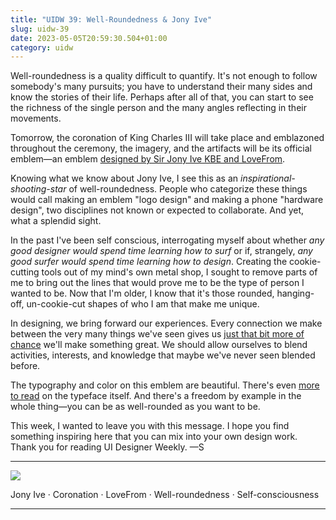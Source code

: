 ```yaml
---
title: "UIDW 39: Well-Roundedness & Jony Ive"
slug: uidw-39
date: 2023-05-05T20:59:30.504+01:00
category: uidw
---
```


Well-roundedness is a quality difficult to quantify. It's not enough to follow somebody's many pursuits; you have to understand their many sides and know the stories of their life. Perhaps after all of that, you can start to see the richness of the single person and the many angles reflecting in their movements.

Tomorrow, the coronation of King Charles III will take place and emblazoned throughout the ceremony, the imagery, and the artifacts will be its official emblem—an emblem [designed by Sir Jony Ive KBE and LoveFrom](https://cur.at/l0v1nF8?m=web).

Knowing what we know about Jony Ive, I see this as an _inspirational-shooting-star_ of well-roundedness. People who categorize these things would call making an emblem "logo design" and making a phone "hardware design", two disciplines not known or expected to collaborate. And yet, what a splendid sight.

In the past I've been self conscious, interrogating myself about whether _any good designer would spend time learning how to surf_ or if, strangely, _any good surfer would spend time learning how to design_. Creating the cookie-cutting tools out of my mind's own metal shop, I sought to remove parts of me to bring out the lines that would prove me to be the type of person I wanted to be. Now that I'm older, I know that it's those rounded, hanging-off, un-cookie-cut shapes of who I am that make me unique.

In designing, we bring forward our experiences. Every connection we make between the very many things we've seen gives us [just that bit more of chance](https://cur.at/l2xlxn1?m=web) we'll make something great. We should allow ourselves to blend activities, interests, and knowledge that maybe we've never seen blended before.

The typography and color on this emblem are beautiful. There's even [more to read](https://cur.at/1ZsHeUs?m=web) on the typeface itself. And there's a freedom by example in the whole thing—you can be as well-rounded as you want to be.

This week, I wanted to leave you with this message. I hope you find something inspiring here that you can mix into your own design work. Thank you for reading UI Designer Weekly. —S

---

![](https://assets.sahandnayebaziz.org/.jpeg)

Jony Ive · Coronation · LoveFrom · Well-roundedness · Self-consciousness

---
